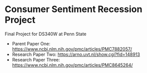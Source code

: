 # Consumer Sentiment Recession Project
Final Project for DS340W at Penn State

- Parent Paper One: https://www.ncbi.nlm.nih.gov/pmc/articles/PMC7882057/
- Research Paper Two: https://arno.uvt.nl/show.cgi?fid=148913
- Research Paper Three: https://www.ncbi.nlm.nih.gov/pmc/articles/PMC8645264/
